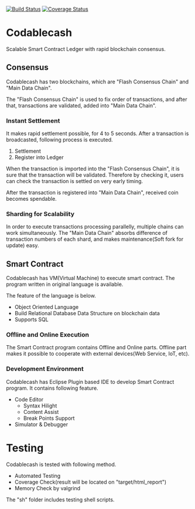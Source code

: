 [![Build Status](https://travis-ci.org/alinous-core/codablecash.svg?branch=master)](https://travis-ci.org/alinous-core/codablecash)
[![Coverage Status](https://coveralls.io/repos/github/alinous-core/codablecash/badge.svg)](https://coveralls.io/github/alinous-core/codablecash)
# Codablecash

Scalable Smart Contract Ledger with rapid blockchain consensus.

## Consensus

Codablecash has two blockchains, which are "Flash Consensus Chain" and "Main Data Chain".

The "Flash Consensus Chain" is used to fix order of transactions, and after that, transactions are validated, added into "Main Data Chain".


### Instant Settlement

It makes rapid settlement possible, for 4 to 5 seconds. After a transaction is broadcasted, following process is executed.


1.  Settlement
2.  Register into Ledger

When the transaction is imported into the "Flash Consensus Chain", it is sure that the transaction will be validated.
Therefore by checking it, users can check the transaction is settled on very early timing.

After the transaction is registered into "Main Data Chain", received coin becomes spendable.


### Sharding for Scalability

In order to execute transactions processing parallelly, multiple chains can work simultaneously.
The "Main Data Chain" absorbs difference of transaction numbers of each shard, and makes maintenance(Soft fork for update) easy.


## Smart Contract

Codablecash has VM(Virtual Machine) to execute smart contract. The program written in original language is available.

The feature of the language is below.

 - Object Oriented Language
 - Build Relational Database Data Structure on blockchain data
 - Supports SQL 


### Offline and Online Execution

The Smart Contract program contains Offline and Online parts.
Offline part makes it possible to cooperate with external devices(Web Service, IoT, etc).

### Development Environment

Codablecash has Eclipse Plugin based IDE to develop Smart Contract program. It contains following feature.

 - Code Editor
     - Syntax Hilight
     - Content Assist
     - Break Points Support
 - Simulator & Debugger

# Testing

Codablecash is tested with following method.

 - Automated Testing
 - Coverage Check(result will be located on "target/html_report")
 - Memory Check by valgrind
 
The "sh" folder includes testing shell scripts.


